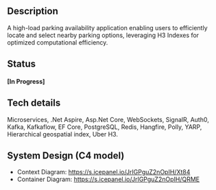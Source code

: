 ## Description
A high-load parking availability application enabling users to
efficiently locate and select nearby parking options, leveraging H3
Indexes for optimized computational efficiency.
## Status
#### [In Progress]
## Tech details
Microservices, .Net Aspire, Asp.Net Core, WebSockets, SignalR,
Auth0, Kafka, Kafkaflow, EF Core, PostgreSQL, Redis, Hangfire,
Polly, YARP, Hierarchical geospatial index, Uber H3.
## System Design (C4 model)
- Context Diagram: https://s.icepanel.io/JrIGPguZ2nOpIH/Xt84
- Container Diagram: https://s.icepanel.io/JrIGPguZ2nOpIH/QRME
